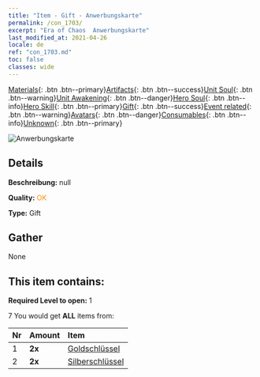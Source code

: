 ```yaml
---
title: "Item - Gift - Anwerbungskarte"
permalink: /con_1703/
excerpt: "Era of Chaos  Anwerbungskarte"
last_modified_at: 2021-04-26
locale: de
ref: "con_1703.md"
toc: false
classes: wide
---
```

 [Materials](/ItemsDE/){: .btn .btn--primary}[Artifacts](/ItemsDE/Artifacts/){: .btn .btn--success}[Unit Soul](/ItemsDE/UnitSoul/){: .btn .btn--warning}[Unit Awakening](/ItemsDE/UnitAwakening/){: .btn .btn--danger}[Hero Soul](/ItemsDE/HeroSoul/){: .btn .btn--info}[Hero Skill](/ItemsDE/HeroSkill/){: .btn .btn--primary}[Gift](/ItemsDE/Gift/){: .btn .btn--success}[Event related](/ItemsDE/Events/){: .btn .btn--warning}[Avatars](/ItemsDE/Avatars/){: .btn .btn--danger}[Consumables](/ItemsDE/Consumables/){: .btn .btn--info}[Unknown](/ItemsDE/Unknown/){: .btn .btn--primary}

 ![Anwerbungskarte](/images/t/i_907319.png)

## Details
 **Beschreibung:** null

 **Quality:** <span style="color: #FF8C00">OK</span>

 **Type:** Gift

## Gather

  None

## This item contains:

 **Required Level to open:** 1

 7 You would get **ALL** items  from:

  | Nr | Amount |     Item    |
  |:---|:-------|:------------|
  | 1 |  **2x** | [Goldschlüssel](/ItemsDE/con_783/) |  | 
  | 2 |  **2x** | [Silberschlüssel](/ItemsDE/con_693/) |  | 
